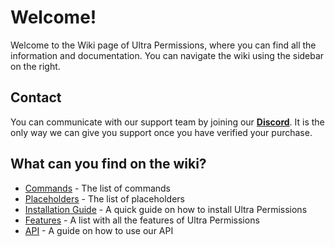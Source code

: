 # Welcome!
Welcome to the Wiki page of Ultra Permissions, where you can find all the information and documentation. You can navigate the wiki using the sidebar on the right.
<br>

## Contact
You can communicate with our support team by joining our **[Discord](https://discord.gg/3JuHDm8)**. It is the only way we can give you support once you have verified your purchase.
<br>

## What can you find on the wiki?
- [Commands](./overview/commands) - The list of commands
- [Placeholders](./overview/placeholders) - The list of placeholders
- [Installation Guide](./installation) - A quick guide on how to install Ultra Permissions
- [Features](./features) - A list with all the features of Ultra Permissions
- [API](./api) - A guide on how to use our API
